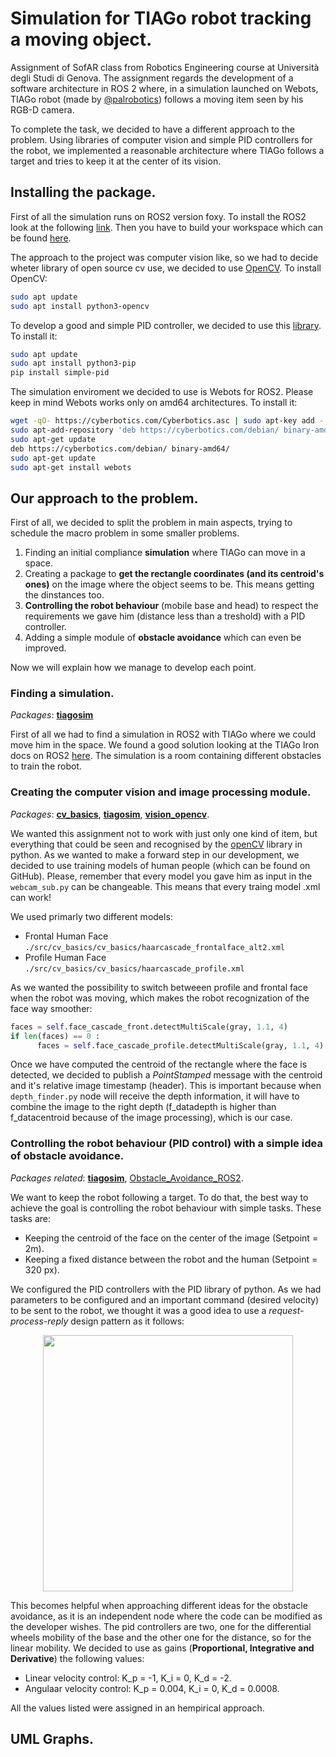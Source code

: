 # Simulation for TIAGo robot tracking a moving object.
Assignment of SofAR class from Robotics Engineering course at Università degli Studi di Genova. The assignment regards the development of a software architecture in ROS 2 where, in a simulation launched on Webots, TIAGo robot (made by [@palrobotics](https://pal-robotics.com/robots/tiago)) follows a moving item seen by his RGB-D camera.

To complete the task, we decided to have a different approach to the problem. Using libraries of computer vision and simple PID controllers for the robot, we implemented a reasonable architecture where TIAGo follows a target and tries to keep it at the center of its vision.

## Installing the package.

First of all the simulation runs on ROS2 version foxy. To install the ROS2 look at the following [link](https://docs.ros.org/en/foxy/Installation.html). Then you have to build your workspace which can be found [here](https://docs.ros.org/en/foxy/Tutorials/Beginner-Client-Libraries/Creating-A-Workspace/Creating-A-Workspace.html).

The approach to the project was computer vision like, so we had to decide wheter library of open source cv use, we decided to use [OpenCV](https://opencv.org/). To install OpenCV:
```bash
sudo apt update
sudo apt install python3-opencv
```
To develop a good and simple PID controller, we decided to use this [library](https://pypi.org/project/simple-pid/). To install it:
```bash
sudo apt update
sudo apt install python3-pip
pip install simple-pid
```
The simulation enviroment we decided to use is Webots for ROS2. Please keep in mind Webots works only on amd64 architectures. To install it:
```bash
wget -qO- https://cyberbotics.com/Cyberbotics.asc | sudo apt-key add -
sudo apt-add-repository 'deb https://cyberbotics.com/debian/ binary-amd64/'
sudo apt-get update
deb https://cyberbotics.com/debian/ binary-amd64/
sudo apt-get update
sudo apt-get install webots
```

## Our approach to the problem.
First of all, we decided to split the problem in main aspects, trying to schedule the macro problem in some smaller problems.
1. Finding an initial compliance __simulation__ where TIAGo can move in a space.
2. Creating a package to __get the rectangle coordinates (and its centroid's ones)__ on the image where the object seems to be. This means getting the dinstances too.
3. __Controlling the robot behaviour__ (mobile base and head) to respect the requirements we gave him (distance less than a treshold) with a PID controller.
4. Adding a simple module of __obstacle avoidance__ which can even be improved.

Now we will explain how we manage to develop each point. 


### Finding a simulation.
_Packages_: [__tiagosim__](https://github.com/ettore9x9/SOFAR_TIAGo/tree/main/tiagosim)

First of all we had to find a simulation in ROS2 with TIAGo where we could move him in the space. We found a good solution looking at the TIAGo Iron docs on ROS2 [here](https://cyberbotics.com/doc/guide/tiago-iron). 
The simulation is a room containing different obstacles to train the robot.

### Creating the computer vision and image processing module.
_Packages_: [__cv_basics__](https://github.com/ettore9x9/SOFAR_TIAGo/tree/main/cv_basics), [__tiagosim__](https://github.com/ettore9x9/SOFAR_TIAGo/tree/main/tiagosim), [__vision_opencv__](https://github.com/ettore9x9/SOFAR_TIAGo/tree/main/vision_opencv).

We wanted this assignment not to work with just only one kind of item, but everything that could be seen and recognised by the [openCV](https://opencv.org/) library in python. As we wanted to make a forward step in our development, we decided to use training models of human people (which can be found on GitHub). Please, remember that every model you gave him as input in the `webcam_sub.py` can be changeable. This means that every traing model .xml can work! 

We used primarly two different models: 
- Frontal Human Face `./src/cv_basics/cv_basics/haarcascade_frontalface_alt2.xml`
- Profile Human Face `./src/cv_basics/cv_basics/haarcascade_profile.xml`

As we wanted the possibility to switch betweeen profile and frontal face when the robot was moving, which makes the robot recognization of the face way smoother:
```python
faces = self.face_cascade_front.detectMultiScale(gray, 1.1, 4)
if len(faces) == 0 :
      faces = self.face_cascade_profile.detectMultiScale(gray, 1.1, 4)
```
Once we have computed the centroid of the rectangle where the face is detected, we decided to publish a _PointStamped_ message with the centroid and it's relative image timestamp (header). This is important because when `depth_finder.py` node will receive the depth information, it will have to combine the image to the right depth (f_datadepth is higher than f_datacentroid because of the image processing), which is our case.

### Controlling the robot behaviour (PID control) with a simple idea of obstacle avoidance.

_Packages related_: [__tiagosim__](https://github.com/ettore9x9/SOFAR_TIAGo/tree/main/tiagosim), [Obstacle_Avoidance_ROS2](https://github.com/ettore9x9/SOFAR_TIAGo/tree/main/Obstacle_Avoidance_ROS2).

We want to keep the robot following a target. To do that, the best way to achieve the goal is controlling the robot behaviour with simple tasks. These tasks are:

- Keeping the centroid of the face on the center of the image (Setpoint = 2m).
- Keeping a fixed distance between the robot and the human (Setpoint = 320 px).

We configured the PID controllers with the PID library of python. As we had parameters to be configured and an important command (desired velocity) to be sent to the robot, we thought it was a good idea to use a _request-process-reply_ design pattern as it follows:

<p align="center">
<img src="https://s3.us-west-2.amazonaws.com/secure.notion-static.com/e5f3b560-8a8e-4fbe-8067-4a672975b5cb/Schermata_2022-07-02_alle_10.20.16.png?X-Amz-Algorithm=AWS4-HMAC-SHA256&X-Amz-Content-Sha256=UNSIGNED-PAYLOAD&X-Amz-Credential=AKIAT73L2G45EIPT3X45%2F20220702%2Fus-west-2%2Fs3%2Faws4_request&X-Amz-Date=20220702T083652Z&X-Amz-Expires=86400&X-Amz-Signature=24f6daa724cfcebc6c4ef4730fcce041e2ae9c9d1bb4936621b34c725287184f&X-Amz-SignedHeaders=host&response-content-disposition=filename%20%3D%22Schermata%25202022-07-02%2520alle%252010.20.16.png%22&x-id=GetObject" width="400" height="410" />
</p>

This becomes helpful when approaching different ideas for the obstacle avoidance, as it is an independent node where the code can be modified as the developer wishes. The pid controllers are two, one for the differential wheels mobility of the base and the other one for the distance, so for the linear mobility. We decided to use as gains (__Proportional, Integrative and Derivative__) the following values:
- Linear velocity control: K_p = -1, K_i = 0, K_d = -2.
- Angulaar velocity control: K_p = 0.004, K_i = 0, K_d = 0.0008.

All the values listed were assigned in an hempirical approach.

## UML Graphs.
